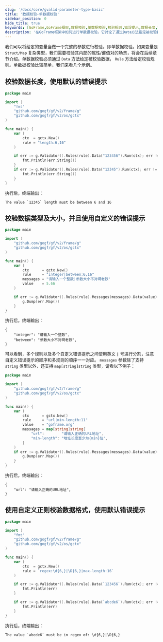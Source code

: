 ```yaml
---
slug: '/docs/core/gvalid-parameter-type-basic'
title: '数据校验-单数据校验'
sidebar_position: 0
hide_title: true
keywords: [GoFrame,GoFrame框架,数据校验,单数据校验,校验规则,错误提示,数据长度,校验类型,正则校验,自定义提示]
description: '在GoFrame框架中如何进行单数据校验。它讨论了通过Data方法指定被校验数据，以及通过Rule方法指定校验规则的使用方法。实例演示了校验数据长度、数据类型和大小、以及正则表达式校验等不同的校验场景，包括如何应用多个自定义错误提示。'
---
```


我们可以将给定的变量当做一个完整的参数进行校验，即单数据校验。如果变量是 `Struct/Map` 复杂类型，我们需要校验其内部的属性/键值对的场景，将会在后续章节介绍。单数据校验必须通过 `Data` 方法给定被校验数据， `Rule` 方法给定校验规则。单数据校验比较简单，我们来看几个示例。

## 校验数据长度，使用默认的错误提示

```go
package main

import (
    "fmt"
    "github.com/gogf/gf/v2/frame/g"
    "github.com/gogf/gf/v2/os/gctx"
)

func main() {
    var (
        ctx  = gctx.New()
        rule = "length:6,16"
    )

    if err := g.Validator().Rules(rule).Data("123456").Run(ctx); err != nil {
        fmt.Println(err.String())
    }
    if err := g.Validator().Rules(rule).Data("12345").Run(ctx); err != nil {
        fmt.Println(err.String())
    }
}
```

执行后，终端输出：

```
The value `12345` length must be between 6 and 16
```

## 校验数据类型及大小，并且使用自定义的错误提示

```go
package main

import (
    "github.com/gogf/gf/v2/frame/g"
    "github.com/gogf/gf/v2/os/gctx"
)

func main() {
    var (
        ctx      = gctx.New()
        rule     = "integer|between:6,16"
        messages = "请输入一个整数|参数大小不对啊老铁"
        value    = 5.66
    )

    if err := g.Validator().Rules(rule).Messages(messages).Data(value).Run(ctx); err != nil {
        g.Dump(err.Map())
    }
}
```

执行后，终端输出：

```
{
    "integer": "请输入一个整数",
    "between": "参数大小不对啊老铁",
}
```

可以看到，多个规则以及多个自定义错误提示之间使用英文 `|` 号进行分割，注意自定义错误提示的顺序和多规则的顺序一一对应。 `messages` 参数除了支持 `string` 类型以外，还支持 `map[string]string` 类型，请看以下例子：

```go
package main

import (
    "github.com/gogf/gf/v2/frame/g"
    "github.com/gogf/gf/v2/os/gctx"
)

func main() {
    var (
        ctx      = gctx.New()
        rule     = "url|min-length:11"
        value    = "goframe.org"
        messages = map[string]string{
            "url":        "请输入正确的URL地址",
            "min-length": "地址长度至少为{min}位",
        }
    )
    if err := g.Validator().Rules(rule).Messages(messages).Data(value).Run(ctx); err != nil {
        g.Dump(err.Map())
    }
}
```

执行后，终端输出：

```
{
    "url": "请输入正确的URL地址",
}
```

## 使用自定义正则校验数据格式，使用默认错误提示

```go
package main

import (
    "fmt"
    "github.com/gogf/gf/v2/frame/g"
    "github.com/gogf/gf/v2/os/gctx"
)

func main() {
    var (
        ctx  = gctx.New()
        rule = `regex:\d{6,}|\D{6,}|max-length:16`
    )

    if err := g.Validator().Rules(rule).Data(`123456`).Run(ctx); err != nil {
        fmt.Println(err)
    }

    if err := g.Validator().Rules(rule).Data(`abcde6`).Run(ctx); err != nil {
        fmt.Println(err)
    }
}
```

执行后，终端输出：

```
The value `abcde6` must be in regex of: \d{6,}|\D{6,}
```